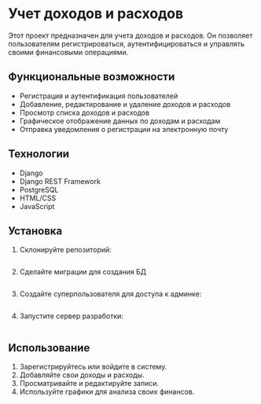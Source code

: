 # Учет доходов и расходов

Этот проект предназначен для учета доходов и расходов. Он позволяет пользователям регистрироваться, аутентифицироваться и управлять своими финансовыми операциями.

## Функциональные возможности

- Регистрация и аутентификация пользователей
- Добавление, редактирование и удаление доходов и расходов
- Просмотр списка доходов и расходов
- Графическое отображение данных по доходам и расходам
- Отправка уведомления о регистрации на электронную почту

## Технологии

- Django
- Django REST Framework
- PostgreSQL
- HTML/CSS
- JavaScript

## Установка

1. Склонируйте репозиторий:
   ```git clone git@github.com:Dontgoingforyou/income_and_expense.git

2. Сделайте миграции для создания БД
   ```python manage.py migrate

3. Создайте суперпользователя для доступа к админке:
   ```python manage.py createsuperuser

4. Запустите сервер разработки:
   ```python manage.py runserver

## Использование
1. Зарегистрируйтесь или войдите в систему.
2. Добавляйте свои доходы и расходы.
3. Просматривайте и редактируйте записи.
4. Используйте графики для анализа своих финансов.


